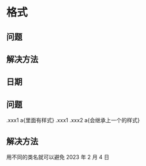 # 格式

## 问题

## 解决方法

## 日期

## 问题

.xxx1 a{里面有样式}
.xxx1 .xxx2 a{会继承上一个的样式}

## 解决方法

用不同的类名就可以避免
2023 年 2 月 4 日
